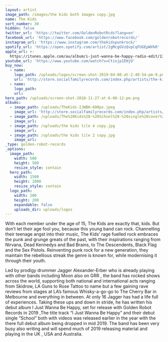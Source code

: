 ```yaml
---
layout: artist
image_path: /images/the kids both images copy.jpg
name: The Kids
sort_number: 30
hidden: false
twitter_url: 'https://twitter.com/GoldenRobotRcds?lang=en'
facebook_url: 'https://www.facebook.com/goldenrobotrecords/'
instagram_url: 'https://www.instagram.com/thekidspunkrock/'
spotify_url: 'https://open.spotify.com/artist/2gMcgGVzQvpCqFUGEpWVkR'
apple_url: >-
  https://itunes.apple.com/au/album/i-just-wanna-be-happy-radio-edit/1390447119?i=1390447120
youtube_url: 'https://www.youtube.com/watch?v=Ctixjp1EHjU'
buy_now:
  - name:
    logo_path: /uploads/logos/screen-shot-2019-04-08-at-2-40-54-pm-9.png
    url: 'http://store.socialfamilyrecords.com/index.php/artists/the-kids.html'
  - name:
    logo_path:
    url:
hero_path: /uploads/screen-shot-2018-11-27-at-6-08-12-pm.png
albums:
  - image_path: /uploads/TheKids-IJWBH-600px.jpeg
    image_url: 'http://store.socialfamilyrecords.com/index.php/artists/the-kids.html'
  - image_path: /uploads/The%20Kids%20-%20School%20-%20single%20cover%20.jpg
    image_url:
  - image_path: /uploads/the kids tile 4 copy.jpg
    image_url:
  - image_path: /uploads/the kids tile 2 copy.jpg
    image_url:
_type: golden-robot-records
_options:
  image_path:
    width: 500
    height: 500
    resize_style: contain
  hero_path:
    width: 1500
    height: 1000
    resize_style: contain
  logo_path:
    width: 200
    height: 200
    expandable: false
    uploads_dir: uploads/logos
---
```


With each member under the age of 15, The Kids are exactly that, kids. But don’t let their age fool you, because this young band can rock. Channelling their teenage angst into their music, The Kids’ rage fuelled rock embraces the punk and grunge greats of the past, with their inspirations ranging from Nirvana, Dead Kennedys and Bad Brains, to The Descendents, Black Flag and the Sex Pistols. Reinventing punk rock for a new generation, they maintain the rebellious streak the genre is known for, while modernising it through their youth. 

Led by prodigy drummer Jagger Alexander-Erber who is already playing with other bands including Moon also on GRR , the band has rocked shows across the world, supporting both national and international acts ranging from Skidrow, LA Guns to Rose Tattoo to name but a few gaining rave reviews from stages at LA’s famous Whisky-a-go-go to The Cherry Bar in Melbourne and everything in between. At only 16 Jagger has had a life full of experiences. Taking these ups and down in stride, he has written his debut album I Just Wanna Be Happy, set for release with Golden Robot Records in 2019 ,The title track “I Just Wanna Be Happy” and their debut single “School” both with videos was released earlier in the year with the there full debut album being dropped in mid 2019. The band has been very busy also writing and will spend much of 2019 releasing material and playing in the UK , USA and Australia.